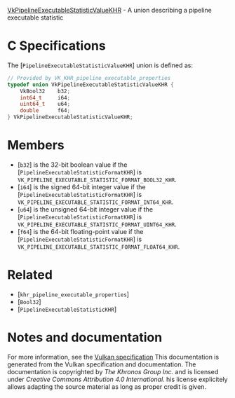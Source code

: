 [VkPipelineExecutableStatisticValueKHR](https://www.khronos.org/registry/vulkan/specs/1.3-extensions/man/html/VkPipelineExecutableStatisticValueKHR.html) - A union describing a pipeline executable statistic

# C Specifications
The [`PipelineExecutableStatisticValueKHR`] union is defined as:
```c
// Provided by VK_KHR_pipeline_executable_properties
typedef union VkPipelineExecutableStatisticValueKHR {
    VkBool32    b32;
    int64_t     i64;
    uint64_t    u64;
    double      f64;
} VkPipelineExecutableStatisticValueKHR;
```

# Members
- [`b32`] is the 32-bit boolean value if the [`PipelineExecutableStatisticFormatKHR`] is `VK_PIPELINE_EXECUTABLE_STATISTIC_FORMAT_BOOL32_KHR`.
- [`i64`] is the signed 64-bit integer value if the [`PipelineExecutableStatisticFormatKHR`] is `VK_PIPELINE_EXECUTABLE_STATISTIC_FORMAT_INT64_KHR`.
- [`u64`] is the unsigned 64-bit integer value if the [`PipelineExecutableStatisticFormatKHR`] is `VK_PIPELINE_EXECUTABLE_STATISTIC_FORMAT_UINT64_KHR`.
- [`f64`] is the 64-bit floating-point value if the [`PipelineExecutableStatisticFormatKHR`] is `VK_PIPELINE_EXECUTABLE_STATISTIC_FORMAT_FLOAT64_KHR`.

# Related
- [`khr_pipeline_executable_properties`]
- [`Bool32`]
- [`PipelineExecutableStatisticKHR`]

# Notes and documentation
For more information, see the [Vulkan specification](https://www.khronos.org/registry/vulkan/specs/1.3-extensions/html/vkspec.html)
This documentation is generated from the Vulkan specification and documentation.
The documentation is copyrighted by *The Khronos Group Inc.* and is licensed under *Creative Commons Attribution 4.0 International*.
his license explicitely allows adapting the source material as long as proper credit is given.
        